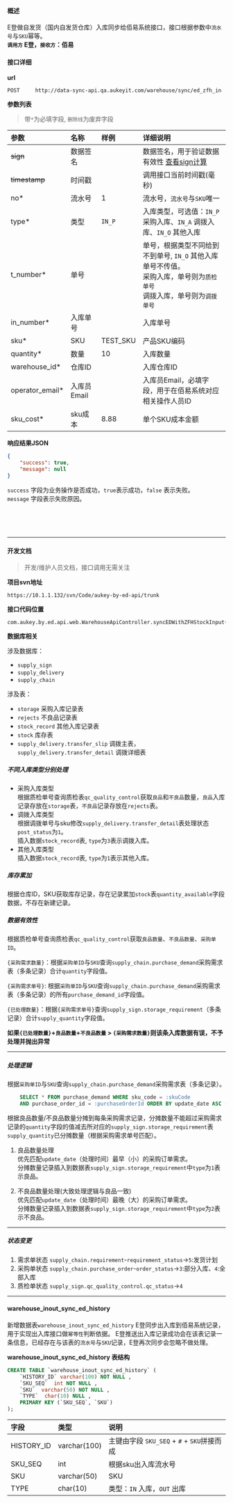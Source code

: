 #### 概述
E登做自发货（国内自发货仓库）入库同步给佰易系统接口，接口根据参数中`流水号`与`SKU`幂等。<br />
__`调用方` E登，`接收方`：佰易__

#### 接口详细

__url__

```text
POST     http://data-sync-api.qa.aukeyit.com/warehouse/sync/ed_zfh_in
```

__参数列表__
> 带`*`为必填字段, `删除线`为废弃字段

| 参数             | 名称        | 样例     | 详细说明                                                                                                            |
|:----------------|:-----------|:---------|:-------------------------------------------------------------------------------------------------------------------|
| ~~sign~~        | 数据签名    |          | 数据签名，用于验证数据有效性 [查看sign计算](/modules/data-init/sign_build)                                             |
| ~~timestamp~~   | 时间戳      |          | 调用接口当前时间戳(毫秒)                                                                                              |
| no*             | 流水号      | 1        | 流水号，`流水号`与`SKU`唯一                                                                                          |
| type*           | 类型        | `IN_P`   | 入库类型，可选值：`IN_P` 采购入库、`IN_A` 调拨入库、`IN_O` 其他入库                                                      |
| t_number*       | 单号        |          | 单号，根据类型不同给到不到单号, `IN_O` 其他入库单号不传值。<br/>采购入库，单号则为`质检单号` <br/>调拨入库，单号则为`调拨单号`  |
| in_number*      | 入库单号    |          | 入库单号                                                                                                            |
| sku*            | SKU        | TEST_SKU | 产品SKU编码                                                                                                         |
| quantity*       | 数量        | 10       | 入库数量                                                                                                            |
| warehouse_id*   | 仓库ID      |          | 入库仓库ID                                                                                                          |
| operator_email* | 入库员Email |          | 入库员Email，必填字段，用于在佰易系统对应相关操作人员ID                                                                  |
| sku_cost*       | sku成本     | 8.88     | 单个SKU成本金额                                                                                                     |


__响应结果JSON__

```json
{
    "success": true,
    "message": null
}
```
`success` 字段为业务操作是否成功，`true`表示成功，`false` 表示失败。 <br />
`message` 字段表示失败原因。

<br /><br /><br />

---

#### 开发文档
> 开发/维护人员文档，接口调用无需关注

__项目svn地址__
```text
https://10.1.1.132/svn/Code/aukey-by-ed-api/trunk
```

__接口代码位置__
```text
com.aukey.by.ed.api.web.WarehouseApiController.syncEDWithZFHStockInput(request)
```


__数据库相关__

涉及数据库：
- `supply_sign`
- `supply_delivery`
- `supply_chain`

涉及表：
- `storage`   采购入库记录表
- `rejects`  不良品记录表
- `stock_record` 其他入库记录表
- `stock` 库存表
- `supply_delivery.transfer_slip` 调拨主表，`supply_delivery.transfer_detail` 调拨详细表

##### 不同入库类型分别处理
- 采购入库类型 <br />
    根据质检单号查询质检表`qc_quality_control`获取`良品`和`不良品`数量，`良品`入库记录存放在`storage`表，`不良品`记录存放在`rejects`表。 <br />
- 调拨入库类型 <br />
    根据调拨单号与sku修改`supply_delivery.transfer_detail`表处理状态`post_status`为`1`。<br/>
    插入数据`stock_record`表, `type`为`3`表示调拨入库。
- 其他入库类型 <br />
    插入数据`stock_record`表, `type`为`1`表示其他入库。

##### 库存累加
根据仓库ID，SKU获取库存记录，存在记录累加`stock`表`quantity_available`字段数据，不存在新建记录。

##### 数据有效性

根据质检单号查询质检表`qc_quality_control`获取`良品数量`、`不良品数量`、`采购单ID`。 <br />

`{采购需求数量}`：根据`采购单ID`与`SKU`查询`supply_chain.purchase_demand`采购需求表（多条记录）合计`quantity`字段值。 <br />

`{采购需求单号}`: 根据`采购单ID`与`SKU`查询`supply_chain.purchase_demand`采购需求表（多条记录）的所有`purchase_demand_id`字段值。 <br />

`{已处理数量}`：根据`{采购需求单号}`查询`supply_sign.storage_requirement`（多条记录）合计`supply_quantity`字段值。 <br />

__如果`{已处理数量}`+`良品数量`+`不良品数量` > `{采购需求数量}`则该条入库数据有误，不予处理并抛出异常__

---

##### 处理逻辑
根据`采购单ID`与`SKU`查询`supply_chain.purchase_demand`采购需求表（多条记录）。<br />
```sql
    SELECT * FROM purchase_demand WHERE sku_code = :skuCode 
    AND purchase_order_id = :purchaseOrderId ORDER BY update_date ASC --不良品为：DESC
```
根据良品数量/不良品数量分摊到每条采购需求记录，分摊数量不能超过采购需求记录的`quantity`字段的值减去所对应的`supply_sign.storage_requirement`表`supply_quantity`已分摊数量（根据采购需求单号匹配）。
1.  良品数量处理 <br />
    优先匹配`update_date`（处理时间）最早（小）的采购订单需求。<br />
    分摊数量记录插入到数据表`supply_sign.storage_requirement`中`type`为`1`表示良品。

2.  不良品数量处理(大致处理逻辑与良品一致) <br />
    优先匹配`update_date`（处理时间）最晚（大）的采购订单需求。<br />
    分摊数量记录插入到数据表`supply_sign.storage_requirement`中`type`为`2`表示不良品。

---


##### 状态变更

1.  需求单状态
    `supply_chain.requirement`-`requirement_status`->`5`:发货计划
2.  采购单状态
    `supply_chain.purchase_order`-`order_status`->`3`:部分入库、`4`:全部入库
3.  质检单状态
    `supply_sign.qc_quality_control.qc_status`->`4`

---


#### warehouse_inout_sync_ed_history
新增数据表`warehouse_inout_sync_ed_history` E登同步出入库到佰易系统记录，用于实现出入库接口做`幂等性`判断依据。
E登推送出入库记录成功会在该表记录一条信息，已经存在与该表的`流水号`与`SKU`记录，E登再次同步会忽略不做处理。

__warehouse_inout_sync_ed_history 表结构__
```sql
CREATE TABLE `warehouse_inout_sync_ed_history` (
    `HISTORY_ID` varchar(100) NOT NULL ,
    `SKU_SEQ`  int NOT NULL ,
    `SKU`  varchar(50) NOT NULL ,
    `TYPE`  char(10) NULL ,
    PRIMARY KEY (`SKU_SEQ`, `SKU`)
);
```

| 字段        | 类型          | 说明                                      |
|:-----------|:-------------|:-----------------------------------------|
| HISTORY_ID | varchar(100) | 主键由字段 `SKU_SEQ` + `#` + `SKU`拼接而成 |
| SKU_SEQ    | int          | 根据sku出入库流水号                        |
| SKU        | varchar(50)  | SKU                                      |
| TYPE       | char(10)     | 类型：`IN` 入库，`OUT` 出库                |


